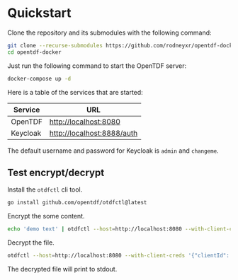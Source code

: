 # Quickstart

Clone the repository and its submodules with the following command:

```bash
git clone --recurse-submodules https://github.com/rodneyxr/opentdf-docker.git
cd opentdf-docker
```

Just run the following command to start the OpenTDF server:

```bash
docker-compose up -d
```

Here is a table of the services that are started:

| Service | URL |
| --- | --- |
| OpenTDF | [http://localhost:8080](http://localhost:8080) |
| Keycloak | [http://localhost:8888/auth](http://localhost:8888/auth) |

The default username and password for Keycloak is `admin` and `changeme`.

## Test encrypt/decrypt

Install the `otdfctl` cli tool.

```bash
go install github.com/opentdf/otdfctl@latest
```

Encrypt the some content.

```bash
echo 'demo text' | otdfctl --host=http://localhost:8080 --with-client-creds '{"clientId": "opentdf", "clientSecret": "secret"}' encrypt -t tdf3 -o demo.txt.tdf
```

Decrypt the file.

```bash
otdfctl --host=http://localhost:8080 --with-client-creds '{"clientId": "opentdf", "clientSecret": "secret"}' decrypt demo.txt.tdf
```

The decrypted file will print to stdout.
